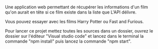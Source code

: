 Une application web  permettant de récupérer les informations d'un film qu'on aurait en tête si ce film existe dans la liste que L'API délivre.

Vous pouvez essayer avec les films Harry Potter ou Fast and Furious.

Pour lancer ce projet mettez toutes les sources dans un dossier, ouvrez le dossier sur l'éditeur "Visual studio code" et lancez dans le terminal la commande "npm install" puis lancez la commande "npm start".